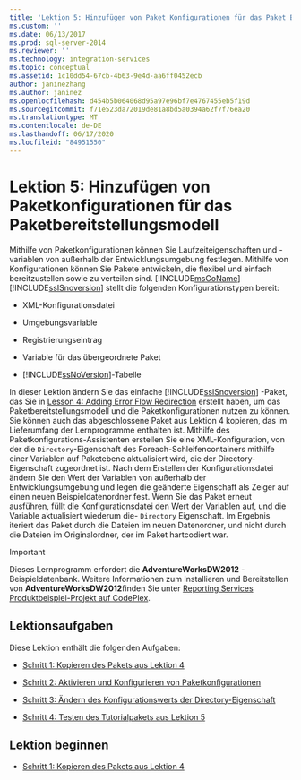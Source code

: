 ```yaml
---
title: 'Lektion 5: Hinzufügen von Paket Konfigurationen für das Paket Bereitstellungs Modell | Microsoft-Dokumentation'
ms.custom: ''
ms.date: 06/13/2017
ms.prod: sql-server-2014
ms.reviewer: ''
ms.technology: integration-services
ms.topic: conceptual
ms.assetid: 1c10dd54-67cb-4b63-9e4d-aa6ff0452ecb
author: janinezhang
ms.author: janinez
ms.openlocfilehash: d454b5b064068d95a97e96bf7e4767455eb5f19d
ms.sourcegitcommit: f71e523da72019de81a8bd5a0394a62f7f76ea20
ms.translationtype: MT
ms.contentlocale: de-DE
ms.lasthandoff: 06/17/2020
ms.locfileid: "84951550"
---
```

# <a name="lesson-5-adding-package-configurations-for-the-package-deployment-model"></a>Lektion 5: Hinzufügen von Paketkonfigurationen für das Paketbereitstellungsmodell
  Mithilfe von Paketkonfigurationen können Sie Laufzeiteigenschaften und -variablen von außerhalb der Entwicklungsumgebung festlegen. Mithilfe von Konfigurationen können Sie Pakete entwickeln, die flexibel und einfach bereitzustellen sowie zu verteilen sind. [!INCLUDE[msCoName](../includes/msconame-md.md)] [!INCLUDE[ssISnoversion](../includes/ssisnoversion-md.md)] stellt die folgenden Konfigurationstypen bereit:  
  
-   XML-Konfigurationsdatei  
  
-   Umgebungsvariable  
  
-   Registrierungseintrag  
  
-   Variable für das übergeordnete Paket  
  
-   [!INCLUDE[ssNoVersion](../includes/ssnoversion-md.md)]-Tabelle  
  
 In dieser Lektion ändern Sie das einfache [!INCLUDE[ssISnoversion](../includes/ssisnoversion-md.md)] -Paket, das Sie in [Lesson 4: Adding Error Flow Redirection](lesson-4-add-error-flow-redirection-with-ssis.md) erstellt haben, um das Paketbereitstellungsmodell und die Paketkonfigurationen nutzen zu können. Sie können auch das abgeschlossene Paket aus Lektion 4 kopieren, das im Lieferumfang der Lernprogramme enthalten ist. Mithilfe des Paketkonfigurations-Assistenten erstellen Sie eine XML-Konfiguration, von der die `Directory`-Eigenschaft des Foreach-Schleifencontainers mithilfe einer Variablen auf Paketebene aktualisiert wird, die der Directory-Eigenschaft zugeordnet ist. Nach dem Erstellen der Konfigurationsdatei ändern Sie den Wert der Variablen von außerhalb der Entwicklungsumgebung und legen die geänderte Eigenschaft als Zeiger auf einen neuen Beispieldatenordner fest. Wenn Sie das Paket erneut ausführen, füllt die Konfigurationsdatei den Wert der Variablen auf, und die Variable aktualisiert wiederum die- `Directory` Eigenschaft. Im Ergebnis iteriert das Paket durch die Dateien im neuen Datenordner, und nicht durch die Dateien im Originalordner, der im Paket hartcodiert war.  
  
> [!IMPORTANT]  
>  Dieses Lernprogramm erfordert die **AdventureWorksDW2012** -Beispieldatenbank. Weitere Informationen zum Installieren und Bereitstellen von **AdventureWorksDW2012**finden Sie unter [Reporting Services Produktbeispiel-Projekt auf CodePlex](https://go.microsoft.com/fwlink/?LinkID=526910).  
  
## <a name="lesson-tasks"></a>Lektionsaufgaben  
 Diese Lektion enthält die folgenden Aufgaben:  
  
-   [Schritt 1: Kopieren des Pakets aus Lektion 4](lesson-5-1-copying-the-lesson-4-package.md)  
  
-   [Schritt 2: Aktivieren und Konfigurieren von Paketkonfigurationen](lesson-5-2-enabling-and-configuring-package-configurations.md)  
  
-   [Schritt 3: Ändern des Konfigurationswerts der Directory-Eigenschaft](lesson-5-3-modifying-the-directory-property-configuration-value.md)  
  
-   [Schritt 4: Testen des Tutorialpakets aus Lektion 5](lesson-5-4-testing-the-lesson-5-tutorial-package.md)  
  
## <a name="start-the-lesson"></a>Lektion beginnen  
  
-   [Schritt 1: Kopieren des Pakets aus Lektion 4](lesson-5-1-copying-the-lesson-4-package.md)  
  
  
